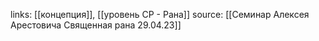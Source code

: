 links: [[концепция]], [[уровень СР - Рана]]
source: [[Семинар Алексея Арестовича Священная рана 29.04.23]]